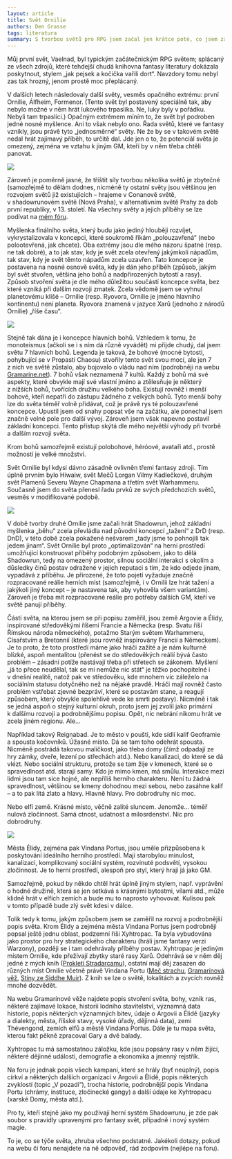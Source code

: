 ```yaml
---
layout: article
title: Svět Ornilie
authors: Den Grasse
tags: literatura
summary: S tvorbou světů pro RPG jsem začal jen krátce poté, co jsem začal se samotným hraním RPG, tehdy pochopitelně s Dračím doupětem. Psal se rok 1992. To byly časy. 			 	Přestože zpočátku jsme svět vlastně nepotřebovali, ve chvíli kdy je třeba propojit jednotlivé hromadně vyvražďované dungy do něčeho aspoň vzdáleně připomínajícího tažení, se bez světa prakticky nelze obejít.
---
```


Můj první svět, Vaelnad, byl typickým začátečnickým RPG světem; splácaný ze všech zdrojů, které tehdejší chudá knihovna fantasy literatury dokázala poskytnout, stylem „jak pejsek a kočička vařili dort“. Navzdory tomu nebyl zas tak hrozný, jenom prostě moc přeplácaný.

V dalších letech následovaly další světy, vesměs opačného extrému: první Ornilie, Álfheim, Formenor. (Tento svět byl postavený speciálně tak, aby nebylo možné v něm hrát lukového trpaslíka. Ne, luky byly v pořádku. Nebyli tam trpaslíci.) Opačným extrémem míním to, že svět byl podroben jedné nosné myšlence. Ani to však nebylo ono. Řada světů, které ve fantasy vznikly, jsou právě tyto „jednosměrné“ světy. Ne že by se v takovém světě nedal hrát zajímavý příběh, to určitě dal. Jde jen o to, že potenciál světa je omezený, zejména ve vztahu k jiným GM, kteří by v něm třeba chtěli panovat.

![](prokleti-stradarcamu-opt.jpg)

Zároveň je poměrně jasné, že tříštit síly tvorbou několika světů je zbytečné (samozřejmě to dělám dodnes, nicméně ty ostatní světy jsou většinou jen rozvojem světů již existujících – hrajeme v Conanově světě, v shadowrunovém světě (Nová Praha), v alternativním světě Prahy za dob první republiky, v 13. století. Na všechny světy a jejich příběhy se lze podívat na [mém fóru](http://forum.gramarine.net/index.php).

Myšlenka finálního světa, který budu jako jediný hlouběji rozvíjet, vykrystalizovala v koncepci, které soukromě říkám „polouzavřená“ (nebo polootevřená, jak chcete). Oba extrémy jsou dle mého názoru špatné (resp. ne tak dobré), a to jak stav, kdy je svět zcela otevřený jakýmkoli nápadům, tak stav, kdy je svět těmto nápadům zcela uzavřen. Tato koncepce je postavena na nosné osnově světa, kdy je dán jeho příběh (způsob, jakým byl svět stvořen, většina jeho bohů a nadpřirozených bytostí a rasy). Způsob stvoření světa je dle mého důležitou součástí koncepce světa, bez které vzniká při dalším rozvoji zmatek. Zcela vědomě jsem se vyhnul planetovému klišé – Ornilie (resp. Ryovora, Ornilie je jméno hlavního kontinentu) není planeta. Ryovora znamená v jazyce Xarů (jednoho z národů Ornilie) „říše času“.

![](582-bg-opt.jpg)

Stejně tak dána je i koncepce hlavních bohů. Vzhledem k tomu, že monoteismus (ačkoli se i s ním dá různě vyvádět) mi přijde chudý, dal jsem světu 7 hlavních bohů. Legenda je taková, že bohové (mocné bytosti, pohybující se v Propasti Chaosu) stvořily tento svět svou mocí, ale jen 7 z nich ve světě zůstalo, aby bojovalo o vládu nad ním (podrobněji na webu [Gramarine.net](http://www.gramarine.net/)). 7 bohů však neznamená 7 kultů. Každý z bohů má své aspekty, které obvykle mají své vlastní jméno a ztělesňuje je některý z nižších bohů, tvořících družinu velkého boha. Existují rovněž i menší bohové, kteří nepatří do zástupu žádného z velkých bohů. Tyto menší bohy lze do světa téměř volně přidávat, což je právě rys té polouzavřené koncepce. Upustil jsem od snahy popsat vše na začátku, ale ponechal jsem značně volné pole pro další vývoj. Zároveň jsem však napevno postavil základní koncepci. Tento přístup skýtá dle mého největší výhody při tvorbě a dalším rozvoji světa.

Krom bohů samozřejmě existují polobohové, héróové, avataři atd., prostě možností je velké množství.

Svět Ornilie byl kdysi dávno zásadně ovlivněn třemi fantasy zdroji. Tím úplně prvním bylo Hiwaiw, svět Mečů Lorgan Vilmy Kadlečkové, druhým svět Plamenů Severu Wayne Chapmana a třetím svět Warhammeru. Současně jsem do světa přenesl řadu prvků ze svých předchozích světů, vesměs v modifikované podobě.

![](mec-strachu-7811-0-100-opt.jpg)

V době tvorby druhé Ornilie jsme začali hrát Shadowrun, jehož základní myšlenka „běhu“ zcela převládla nad původní koncepcí „tažení“ z DrD (resp. DnD), v této době zcela pokažené nešvarem „tady jsme to pohnojili tak jedem jinam“. Svět Ornilie byl proto „optimalizován“ na herní prostředí umožňující konstruovat příběhy podobným způsobem, jako to dělá Shadowrun, tedy na omezený prostor, silnou sociální interakci s okolím a důsledky činů postav odražené v jejich reputaci s tím, že kdo odjede jinam, vypadává z příběhu. Je přirozené, že toto pojetí vyžaduje značně rozpracované reálie herních míst (samozřejmě, i v Ornilii lze hrát tažení a jakýkoli jiný koncept – je nastavena tak, aby vyhověla všem variantám). Zároveň je třeba mít rozpracované reálie pro potřeby dalších GM, kteří ve světě panují příběhy.

Částí světa, na kterou jsem se při popisu zaměřil, jsou země Argovie a Élidy, inspirované středověkými říšemi Francie a Německa (resp. Svatu říší Římskou národa německého), potažmo Starým světem Warhammeru, Císařstvím a Bretonnií (které jsou rovněž inspirovány Francií a Německem). Je to proto, že toto prostředí máme jako hráči zažité a je nám kulturně blízké, aspoň mentalitou (přenést se do středověkých reálií bývá často problém – zásadní potíže nastávají třeba při střetech se zákonem. Myšlení „já to přece neudělal, tak se mi nemůže nic stát“ je těžko pochopitelné i v dnešní realitě, natož pak ve středověku, kde mnohem víc záleželo na sociálním statusu dotyčného než na nějaké pravdě. Hráči mají rovněž často problém vstřebat zjevné bezpráví, které se postavám stane, a reagují způsobem, který obvykle spolehlivě vede ke smrti postavy). Nicméně i tak se jedná aspoň o stejný kulturní okruh, proto jsem jej zvolil jako primární k dalšímu rozvoji a podrobnějšímu popisu. Opět, nic nebrání nikomu hrát ve zcela jiném regionu. Ale…

Například takový Reignabad. Je to město v poušti, kde sídlí kalif Geoframie a spousta kočovníků. Úžasné místo. Dá se tam toho odehrát spousta. Nicméně postrádá takovou maličkost, jako třeba domy (čímž odpadají ze hry zámky, dveře, lezení po střechách atd.). Nebo kanalizaci, do které se dá vlézt. Nebo sociální strukturu, protože se tam žije v kmenech, které se o spravedlnost atd. starají samy. Kdo je mimo kmen, má smůlu. Interakce mezi lidmi jsou tam sice hojné, ale nepříliš herního charakteru. Není tu žádná spravedlnost, většinou se kmeny dohodnou mezi sebou, nebo zasáhne kalif – a to pak lítá zlato a hlavy. Hlavně hlavy. Pro dobrodruhy nic moc.

Nebo elfí země. Krásné místo, věčně zalité sluncem. Jenomže... téměř nulová zločinnost. Samá ctnost, udatnost a milosrdenství. Nic pro dobrodruhy.

![](vyr-5646ta-stiny-1-opt.jpg)

Města Élidy, zejména pak Vindana Portus, jsou uměle přizpůsobena k poskytování ideálního herního prostředí. Mají starobylou minulost, kanalizaci, komplikovaný sociální systém, rozvinuté podsvětí, vysokou zločinnost. Je to herní prostředí, alespoň pro styl, který hraji já jako GM.

Samozřejmě, pokud by někdo chtěl hrát úplně jiným stylem, např. vyprávění o hodné družině, která se jen setkává s krásnými bytostmi, vílami atd., může klidně hrát v elfích zemích a bude mu to naprosto vyhovovat. Kulisou pak v tomto případě bude zlý svět kdesi v dálce.

Tolik tedy k tomu, jakým způsobem jsem se zaměřil na rozvoj a podrobnější popis světa. Krom Élidy a zejména města Vindana Portus jsem podrobněji popsal ještě jednu oblast, podzemní říši Xyhtropac. Ta byla vybudována jako prostor pro hry strategického charakteru (hráli jsme fantasy verzi Warzony), později se i tam odehrávaly příběhy postav. Xyhtropac je jediným místem Ornilie, kde přežívají zbytky staré rasy Xarů. Odehrává se v něm děj jedné z mých knih ([Prokletí Stradarcamu](https://www.kosmas.cz/knihy/172584/prokleti-stradarcamu/)), ostatní mají děj zasazen do různých míst Ornilie včetně právě Vindana Portu ([Meč strachu](https://www.kosmas.cz/knihy/172583/mec-strachu/), [Gramarínová věž](https://www.kosmas.cz/knihy/172582/gramarinova-vez/), [Stíny ze Siddhe Muir](https://www.kosmas.cz/knihy/167303/stiny-ze-siddhe-muir/)). Z knih se lze o světě, lokalitách a zvycích rovněž mnohé dozvědět.

Na webu Gramarínové věže najdete popis stvoření světa, bohy, vznik ras, některé zajímavé lokace, historii lodního stavitelství, významná data historie, popis některých významných bitev, údaje o Argovii a Élidě (jazyky a dialekty, města, říšské stavy, vysoké úřady, dějinná data), zemi Thévengond, zemích elfů a městě Vindana Portus. Dále je tu mapa světa, kterou fakt pěkně zpracoval Gary a dvě balady.

Xyhtropac tu má samostatnou záložku, kde jsou popsány rasy v něm žijící, některé dějinné události, demografie a ekonomika a jmenný rejstřík.

Na foru je jednak popis všech kampaní, které se hrály (byť neúplný), popis církví a některých dalších organizací v Argovii a Élidě, popis některých zvyklostí (topic „V pozadí“), trocha historie, podrobnější popis Vindana Portu (chrámy, instituce, zločinecké gangy) a další údaje ke Xyhtropacu (xarské Domy, města atd.).

Pro ty, kteří stejně jako my používají herní systém Shadowrunu, je zde pak soubor s pravidly upravenými pro fantasy svět, případně i nový systém magie.

To je, co se týče světa, zhruba všechno podstatné. Jakékoli dotazy, pokud na webu či foru nenajdete na ně odpověď, rád zodpovím (nejlépe na foru).
